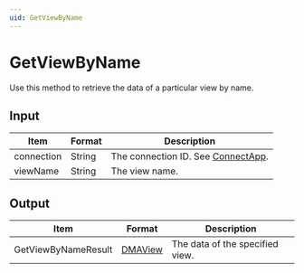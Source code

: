 ```yaml
---
uid: GetViewByName
---
```


# GetViewByName

Use this method to retrieve the data of a particular view by name.

## Input

| Item       | Format | Description                                           |
|------------|--------|-------------------------------------------------------|
| connection | String | The connection ID. See [ConnectApp](xref:ConnectApp). |
| viewName   | String | The view name.                                        |

## Output

| Item                | Format                  | Description                     |
|---------------------|-------------------------|---------------------------------|
| GetViewByNameResult | [DMAView](xref:DMAView) | The data of the specified view. |
